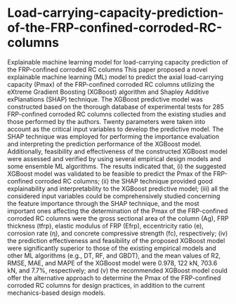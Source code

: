 # Load-carrying-capacity-prediction-of-the-FRP-confined-corroded-RC-columns
Explainable machine learning model for load-carrying capacity prediction of the FRP-confined corroded RC columns
This paper proposed a novel explainable machine learning (ML) model to predict the axial load-carrying capacity (Pmax) of the FRP-confined corroded RC columns utilizing the eXtreme Gradient Boosting (XGBoost) algorithm and Shapley Additive exPlanations (SHAP) technique. The XGBoost predictive model was constructed based on the thorough database of experimental tests for 285 FRP-confined corroded RC columns collected from the existing studies and those performed by the authors. Twenty parameters were taken into account as the critical input variables to develop the predictive model. The SHAP technique was employed for performing the
importance evaluation and interpreting the prediction performance of the XGBoost model. Additionally, feasibility and effectiveness of the constructed XGBoost model were assessed and verified by using several empirical design models and some ensemble ML algorithms. The results indicated that, (i) the suggested XGBoost model was validated to be feasible to predict the Pmax of the FRP-confined corroded RC columns; (ii) the SHAP technique provided good explainability and interpretability to the XGBoost predictive model; (iii) all the considered input variables could be comprehensively studied concerning the feature importance through the SHAP technique, and the most important ones affecting the determination of the Pmax of the FRP-confined corroded RC columns were the gross sectional area of the column (Ag), FRP thickness (tfrp), elastic modulus of FRP (Efrp), eccentricity ratio (e), corrosion rate (η), and concrete compressive strength (fc), respectively; (iv) the prediction effectiveness and feasibility of the proposed XGBoost model were significantly superior to those of the existing empirical models and other ML algorithms (e.g., DT, RF, and GBDT), and the mean values of R2, RMSE, MAE, and MAPE of the XGBoost model were 0.978, 122 kN, 703.6 kN, and 7.7%, respectively; and (v) the recommended XGBoost model could offer the alternative approach to determine the Pmax of the
FRP-confined corroded RC columns for design practices, in addition to the current mechanics-based design models.
